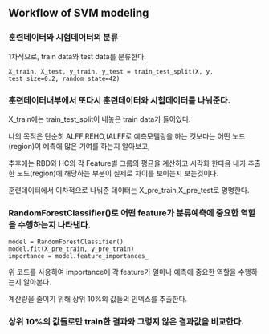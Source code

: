 ## Workflow of SVM modeling

### 훈련데이터와 시험데이터의 분류

1차적으로, train data와 test data를 분류한다.

~~~python3
X_train, X_test, y_train, y_test = train_test_split(X, y, test_size=0.2, random_state=42)
~~~

### 훈련데이터내부에서 또다시 훈련데이터와 시험데이터를 나눠준다.

X_train에는 train_test_split이 내놓은 train data가 들어있다.

나의 목적은 단순히 ALFF,REHO,fALFF로 예측모델링을 하는 것보다는 어떤 노드(region)이 예측에 많은 기여를 하는지 알아보고, 

추후에는 RBD와 HC의 각 Feature별 그룹의 평균을 계산하고 시각화 한다음 내가 추출한 노드(region)에 해당하는 부분이 실제로 차이를 보이는지 보는것이다.

훈련데이터에서 이차적으로 나눠준 데이터는 X_pre_train,X_pre_test로 명명한다.

### RandomForestClassifier()로 어떤 feature가 분류예측에 중요한 역할을 수행하는지 나타낸다.

~~~python3
model = RandomForestClassifier()
model.fit(X_pre_train, y_pre_train)
importance = model.feature_importances_
~~~

위 코드를 사용하여 importance에 각 feature가 얼마나 예측에 중요한 역할을 수행하는지 알아본다.

계산량을 줄이기 위해 상위 10%의 값들의 인덱스를 추출한다.

### 상위 10%의 값들로만 train한 결과와 그렇지 않은 결과값을 비교한다.

